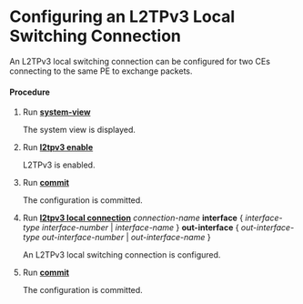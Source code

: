 Configuring an L2TPv3 Local Switching Connection
================================================

An L2TPv3 local switching connection can be configured
for two CEs connecting to the same PE to exchange packets.

#### Procedure

1. Run [**system-view**](cmdqueryname=system-view)
   
   
   
   The system view is displayed.
2. Run [**l2tpv3 enable**](cmdqueryname=l2tpv3+enable)
   
   
   
   L2TPv3 is enabled.
3. Run [**commit**](cmdqueryname=commit)
   
   
   
   The configuration is
   committed.
4. Run [**l2tpv3 local connection**](cmdqueryname=l2tpv3+local+connection) *connection-name* **interface** { *interface-type* *interface-number* | *interface-name* } **out-interface** { *out-interface-type* *out-interface-number* | *out-interface-name* }
   
   
   
   An L2TPv3 local
   switching connection is configured.
5. Run [**commit**](cmdqueryname=commit)
   
   
   
   The configuration is
   committed.
